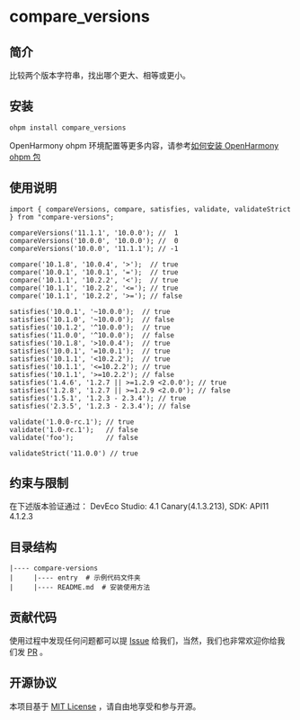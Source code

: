 # compare_versions

## 简介

比较两个版本字符串，找出哪个更大、相等或更小。

## 安装

```
ohpm install compare_versions
```

OpenHarmony ohpm 环境配置等更多内容，请参考[如何安装 OpenHarmony ohpm 包](https://gitee.com/openharmony-tpc/docs/blob/master/OpenHarmony_har_usage.md)

## 使用说明

```
import { compareVersions, compare, satisfies, validate, validateStrict } from "compare-versions";

compareVersions('11.1.1', '10.0.0'); //  1
compareVersions('10.0.0', '10.0.0'); //  0
compareVersions('10.0.0', '11.1.1'); // -1

compare('10.1.8', '10.0.4', '>');  // true
compare('10.0.1', '10.0.1', '=');  // true
compare('10.1.1', '10.2.2', '<');  // true
compare('10.1.1', '10.2.2', '<='); // true
compare('10.1.1', '10.2.2', '>='); // false

satisfies('10.0.1', '~10.0.0');  // true
satisfies('10.1.0', '~10.0.0');  // false
satisfies('10.1.2', '^10.0.0');  // true
satisfies('11.0.0', '^10.0.0');  // false
satisfies('10.1.8', '>10.0.4');  // true
satisfies('10.0.1', '=10.0.1');  // true
satisfies('10.1.1', '<10.2.2');  // true
satisfies('10.1.1', '<=10.2.2'); // true
satisfies('10.1.1', '>=10.2.2'); // false
satisfies('1.4.6', '1.2.7 || >=1.2.9 <2.0.0'); // true
satisfies('1.2.8', '1.2.7 || >=1.2.9 <2.0.0'); // false
satisfies('1.5.1', '1.2.3 - 2.3.4'); // true
satisfies('2.3.5', '1.2.3 - 2.3.4'); // false

validate('1.0.0-rc.1'); // true
validate('1.0-rc.1');   // false
validate('foo');        // false

validateStrict('11.0.0') // true
```

## 约束与限制

在下述版本验证通过：
DevEco Studio: 4.1 Canary(4.1.3.213), SDK: API11 4.1.2.3

## 目录结构

```
|---- compare-versions
|     |---- entry  # 示例代码文件夹
|     |---- README.md  # 安装使用方法
```

## 贡献代码

使用过程中发现任何问题都可以提 [Issue](https://gitee.com/openharmony-tpc/openharmony_tpc_samples/issues) 给我们，当然，我们也非常欢迎你给我们发 [PR](https://gitee.com/openharmony-tpc/openharmony_tpc_samples/pulls) 。

## 开源协议

本项目基于 [MIT License](https://gitee.com/openharmony-tpc/openharmony_tpc_samples/blob/master/compare-versions/LICENSE) ，请自由地享受和参与开源。
